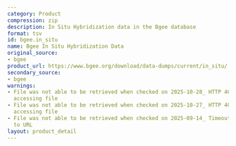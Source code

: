 ```yaml
---
category: Product
compression: zip
description: In Situ Hybridization data in the Bgee database
format: tsv
id: bgee.in_situ
name: Bgee In Situ Hybridization Data
original_source:
- bgee
product_url: https://www.bgee.org/download/data-dumps/current/in_situ/
secondary_source:
- bgee
warnings:
- File was not able to be retrieved when checked on 2025-10-28_ HTTP 404 error when
  accessing file
- File was not able to be retrieved when checked on 2025-10-27_ HTTP 404 error when
  accessing file
- File was not able to be retrieved when checked on 2025-09-14_ Timeout connecting
  to URL
layout: product_detail
---
```

